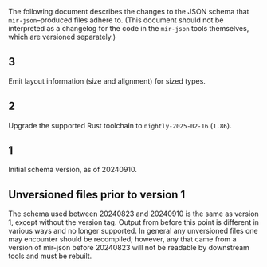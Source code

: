 The following document describes the changes to the JSON schema that
`mir-json`–produced files adhere to. (This document should not be interpreted
as a changelog for the code in the `mir-json` tools themselves, which are
versioned separately.)

## 3

Emit layout information (size and alignment) for sized types.

## 2

Upgrade the supported Rust toolchain to `nightly-2025-02-16` (`1.86`).

## 1

Initial schema version, as of 20240910.

## Unversioned files prior to version 1

The schema used between 20240823 and 20240910 is the same as version
1, except without the version tag. Output from before this point is
different in various ways and no longer supported. In general any
unversioned files one may encounter should be recompiled; however,
any that came from a version of mir-json before 20240823 will not
be readable by downstream tools and must be rebuilt.
